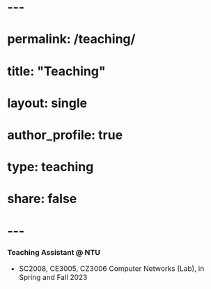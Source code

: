 # ---
# permalink: /teaching/
# title: "Teaching"
# layout: single
# author_profile: true
# type: teaching
# share: false
# ---

### Teaching Assistant @ NTU
<div style="font-size: 16px;" markdown="1">
  
+ SC2008, CE3005, CZ3006 Computer Networks (Lab), in Spring and Fall 2023
